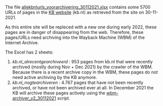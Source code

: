 The file [allekbnlurls_voorarchivering_30112021.xlsx](allekbnlurls_voorarchivering_30112021.xlsx) contains some 5700 URLs of pages in the [KB website](https://www.kb.nl) (kb.nl) as retrieved from the site on 30-11-2021. 

As this entire site will be repleced with a new one during early 2022, these pages are in danger of disappearing from the web. Therefore, these pages/URLs need archiving into the Wayback Machine (WBM) of the Internet Archive. 

The Excel has 2 sheets: 
1) *kb.nl_alrecentgearchiveerd* : 953 pages from kb.nl that were recently archived (mostly during Nov + Dec 2021) by the crawler of the WBM. Because there is a recent archive copy in the WBM, these pages do not need active archiving by the KB anymore.
2) *kb.nl_nogtearchiveren* : 4.767 pages that have not been recently archived, or have not been archived ever at all. In December 2021 the KB will archive these pages actively using the [wbm-archiver_v2_30112021](../wbm-archiver_v2_30112021) script.  

